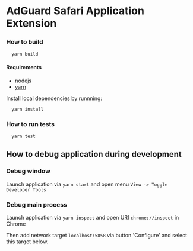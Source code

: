 # AdGuard Safari Application Extension

### How to build
```
  yarn build
```

#### Requirements

- [nodejs](https://nodejs.org/en/download/)
- [yarn](https://yarnpkg.com/en/docs/install/)

Install local dependencies by runnning:
```
  yarn install
```

### How to run tests
```
  yarn test
```

## How to debug application during development

### Debug window

Launch application via `yarn start` and open menu `View -> Toggle Developer Tools`

### Debug main process

Launch application via `yarn inspect` and open URI `chrome://inspect` in Chrome

Then add network target `localhost:5858` via button 'Configure' and select this target below.
